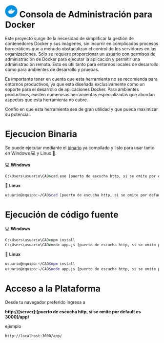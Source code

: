 # <img src="https://github.com/bernardosegura/CAD/blob/master/icon.svg" alt="Logo Docker" style="width: 40px; height: 40px;" /> Consola de Administración para Docker

Este proyecto surge de la necesidad de simplificar la gestión de contenedores Docker y sus imágenes, sin incurrir en complicados procesos burocráticos que a menudo obstaculizan el control de los servidores en las organizaciones. Solo se requiere proporcionar un usuario con permisos de administración de Docker para ejecutar la aplicación y permitir una administración remota. Esto es útil tanto para entornos locales de desarrollo como para ambientes de desarrollo y pruebas.

Es importante tener en cuenta que esta herramienta no se recomienda para entornos productivos, ya que está diseñada exclusivamente como un soporte para el desarrollo de aplicaciones Docker. Para ambientes productivos, existen numerosas herramientas especializadas que abordan aspectos que esta herramienta no cubre.

Confio en que esta herramienta sea de gran utilidad y que pueda maximizar su potencial.

# Ejecucion Binaria
Se puede ejecutar mediante el [binario](https://github.com/bernardosegura/CAD/releases/tag/v0.1-Beta) ya compilado y listo para usar tanto en Windows 💻 y Linux 🐧.

💻 __Windows__
```cmd
C:\Users\usuario\CAD>cad.exe [puerto de escucha http, si se omite por default es 3000] 
```
🐧 __Linux__
```bash
usuario@equipo:~/CAD$cad [puerto de escucha http, si se omite por default es 3000] 
```

# Ejecución de código fuente

💻 __Windows__
```cmd
C:\Users\usuario\CAD>npm install 
C:\Users\usuario\CAD>node app.js [puerto de escucha http, si se omite por default es 3000] 
```
🐧 __Linux__
```bash
usuario@equipo:~/CAD$npm install
usuario@equipo:~/CAD$node app.js [puerto de escucha http, si se omite por default es 3000] 
```
# Acceso a la Plataforma

Desde tu navegador preferido ingresa a 

__http://[server]:[puerto de escucha http, si se omite por default es 3000]/app/__

ejemplo
```
http://localhost:3000/app/
```
